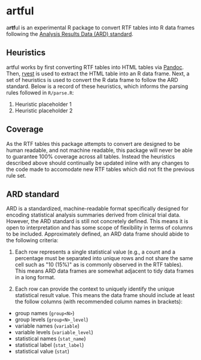 # artful
a**rtf**ul is an experimental R package to convert RTF tables into R data frames following the [Analysis Results Data (ARD) standard](https://wiki.cdisc.org/pages/viewpage.action?pageId=222298985).

## Heuristics
artful works by first converting RTF tables into HTML tables via [Pandoc](https://pandoc.org/).
Then, [rvest](https://rvest.tidyverse.org/) is used to extract the HTML table into an R data frame.
Next, a set of heuristics is used to convert the R data frame to follow the ARD standard. Below is a record of these heuristics, which informs the parsing rules followed in `R/parse.R`:

1. Heuristic placeholder 1
2. Heuristic placeholder 2

## Coverage
As the RTF tables this package attempts to convert are designed to be human readable, and not machine readable, this package will never be able to guarantee 100% coverage across all tables.
Instead the heuristics described above should continually be updated inline with any changes to the code made to accomodate new RTF tables which did not fit the previous rule set.

## ARD standard
ARD is a standardized, machine-readable format specifically designed for encoding statistical analysis summaries derived from clinical trial data. 
However, the ARD standard is still not concretely defined.
This means it is open to interpretation and has some scope of flexibility in terms of columns to be included.
Approximately defined, an ARD data frame should abide to the following criteria:

1. Each row represents a single statistical value (e.g., a count and a percentage must be separated into unique rows and not share the same cell such as "10 (15%)" as is commonly observed in the RTF tables).
This means ARD data frames are somewhat adjacent to tidy data frames in a long format.

2. Each row can provide the context to uniquely identify the unique statistical result value.
This means the data frame should include at least the follow columns (with recommended column names in brackets):
- group names (`group<N>`)
- group levels (`group<N>_level`)
- variable names (`variable`)
- variable levels (`variable_level`)
- statistical names (`stat_name`)
- statistical label (`stat_label`)
- statistical value (`stat`)
